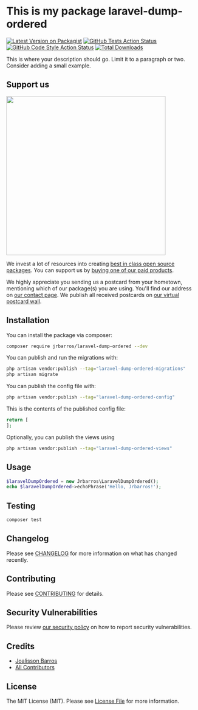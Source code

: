 # This is my package laravel-dump-ordered

[![Latest Version on Packagist](https://img.shields.io/packagist/v/jrbarros/laravel-dump-ordered.svg?style=flat-square)](https://packagist.org/packages/jrbarros/laravel-dump-ordered)
[![GitHub Tests Action Status](https://img.shields.io/github/actions/workflow/status/jrbarros/laravel-dump-ordered/run-tests.yml?branch=main&label=tests&style=flat-square)](https://github.com/jrbarros/laravel-dump-ordered/actions?query=workflow%3Arun-tests+branch%3Amain)
[![GitHub Code Style Action Status](https://img.shields.io/github/actions/workflow/status/jrbarros/laravel-dump-ordered/fix-php-code-style-issues.yml?branch=main&label=code%20style&style=flat-square)](https://github.com/jrbarros/laravel-dump-ordered/actions?query=workflow%3A"Fix+PHP+code+style+issues"+branch%3Amain)
[![Total Downloads](https://img.shields.io/packagist/dt/jrbarros/laravel-dump-ordered.svg?style=flat-square)](https://packagist.org/packages/jrbarros/laravel-dump-ordered)

This is where your description should go. Limit it to a paragraph or two. Consider adding a small example.

## Support us

[<img src="https://github-ads.s3.eu-central-1.amazonaws.com/laravel-dump-ordered.jpg?t=1" width="419px" />](https://spatie.be/github-ad-click/laravel-dump-ordered)

We invest a lot of resources into creating [best in class open source packages](https://spatie.be/open-source). You can support us by [buying one of our paid products](https://spatie.be/open-source/support-us).

We highly appreciate you sending us a postcard from your hometown, mentioning which of our package(s) you are using. You'll find our address on [our contact page](https://spatie.be/about-us). We publish all received postcards on [our virtual postcard wall](https://spatie.be/open-source/postcards).

## Installation

You can install the package via composer:

```bash
composer require jrbarros/laravel-dump-ordered --dev
```

You can publish and run the migrations with:

```bash
php artisan vendor:publish --tag="laravel-dump-ordered-migrations"
php artisan migrate
```

You can publish the config file with:

```bash
php artisan vendor:publish --tag="laravel-dump-ordered-config"
```

This is the contents of the published config file:

```php
return [
];
```

Optionally, you can publish the views using

```bash
php artisan vendor:publish --tag="laravel-dump-ordered-views"
```

## Usage

```php
$laravelDumpOrdered = new Jrbarros\LaravelDumpOrdered();
echo $laravelDumpOrdered->echoPhrase('Hello, Jrbarros!');
```

## Testing

```bash
composer test
```

## Changelog

Please see [CHANGELOG](CHANGELOG.md) for more information on what has changed recently.

## Contributing

Please see [CONTRIBUTING](CONTRIBUTING.md) for details.

## Security Vulnerabilities

Please review [our security policy](../../security/policy) on how to report security vulnerabilities.

## Credits

- [Joalisson Barros](https://github.com/jrbarros)
- [All Contributors](../../contributors)

## License

The MIT License (MIT). Please see [License File](LICENSE.md) for more information.
